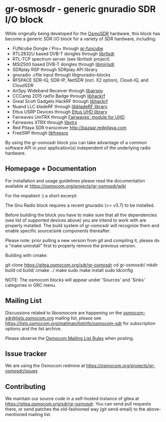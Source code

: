 gr-osmosdr - generic gnuradio SDR I/O block
===========================================

While originally being developed for the
[OsmoSDR](https://osmocom.org/projects/osmosdr/wiki) hardware, this
block has become a generic SDR I/O block for a variety of SDR
hardware, including:

 * FUNcube Dongle / Pro+ through [gr-funcube](https://github.com/dl1ksv/gr-funcube)
 * RTL2832U based DVB-T dongles through [librtlsdr](https://osmocom.org/projects/rtl-sdr/wiki)
 * RTL-TCP spectrum server (see librtlsdr project)
 * MSi2500 based DVB-T dongles through [libmirisdr](https://gitea.osmocom.org/sdr/libmirisdr)
 * SDRplay RSP through SDRplay API library
 * gnuradio .cfile input through libgnuradio-blocks
 * RFSPACE SDR-IQ, SDR-IP, NetSDR (incl. X2 option), Cloud-IQ, and CloudSDR
 * AirSpy Wideband Receiver through [libairspy](https://github.com/airspy/airspyone_host)
 * CCCamp 2015 rad1o Badge through [libhackrf](https://github.com/greatscottgadgets/hackrf)
 * Great Scott Gadgets HackRF through [libhackrf](https://github.com/greatscottgadgets/hackrf)
 * Nuand LLC bladeRF through [libbladeRF library](https://www.nuand.com/libbladeRF-doc/)
 * Ettus USRP Devices through [Ettus UHD library](https://github.com/EttusResearch/uhd)
 * Fairwaves UmTRX through [Fairwaves' module for UHD](https://github.com/fairwaves/UHD-Fairwaves)
 * Fairwaves XTRX through [libxtrx](https://github.com/myriadrf/libxtrx)
 * Red Pitaya SDR transceiver <http://bazaar.redpitaya.com>
 * FreeSRP through [libfreesrp](https://github.com/myriadrf/libfreesrp)

By using the gr-osmosdr block you can take advantage of a common software API in
your application(s) independent of the underlying radio hardware.

Homepage + Documentation
------------------------

For installation and usage guidelines please read the documentation available
at <https://osmocom.org/projects/gr-osmosdr/wiki>

For the impatient :) a short excerpt:

The Gnu Radio block requires a recent gnuradio (>= v3.7) to be installed.

Before building the block you have to make sure that all the dependencies
(see list of supported devices above) you are intend to work with are
properly installed. The build system of gr-osmosdr will recognize them and
enable specific source/sink components thereafter.

Please note: prior pulling a new version from git and compiling it,
please do a "make uninstall" first to properly remove the previous version.

Building with cmake:

git clone https://gitea.osmocom.org/sdr/gr-osmosdr
cd gr-osmosdr/
mkdir build
cd build/
cmake ../
make
sudo make install
sudo ldconfig

NOTE: The osmocom blocks will appear under 'Sources' and 'Sinks' categories
in GRC menu.

Mailing List
------------

Discussions related to libosmocore are happening on the
osmocom-sdr@lists.osmocom.org mailing list, please see
<https://lists.osmocom.org/mailman/listinfo/osmocom-sdr> for subscription
options and the list archive.

Please observe the [Osmocom Mailing List
Rules](https://osmocom.org/projects/cellular-infrastructure/wiki/Mailing_List_Rules)
when posting.


Issue tracker
-------------

We are using the Osmocom redmine at <https://osmocom.org/projects/gr-osmosdr/issues>

Contributing
------------

We maintain our source code in a self-hosted instance of gitea at
<https://gitea.osmocom.org/sdr/gr-osmosdr>. You can send pull requests there, or send
patches the old-fashioned way (git send-email) to the above-mentioned mailing list.
